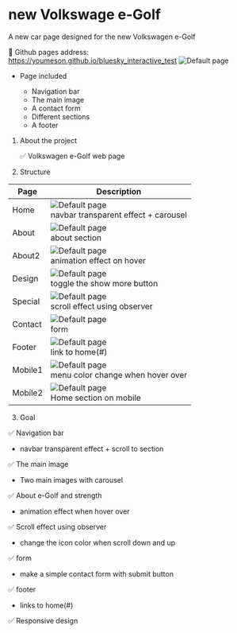 # new Volkswage e-Golf

A new car page designed for the new Volkswagen e-Golf

🔸 Github pages address: https://youmeson.github.io/bluesky_interactive_test
![Default page](readme_img/title.png)

- Page included

  - Navigation bar
  - The main image
  - A contact form
  - Different sections
  - A footer

1. About the project

   ✅ Volkswagen e-Golf web page

2. Structure

| Page    | Description                                                                       |
| ------- | --------------------------------------------------------------------------------- |
| Home    | ![Default page](readme_img/home.png)<br>navbar transparent effect + carousel      |
| About   | ![Default page](readme_img/about.png)<br>about section                            |
| About2  | ![Default page](readme_img/about_strength.png)<br>animation effect on hover       |
| Design  | ![Default page](readme_img/design.png)<br>toggle the show more button             |
| Special | ![Default page](readme_img/special.png)<br>scroll effect using observer           |
| Contact | ![Default page](readme_img/contact.png)<br>form                                   |
| Footer  | ![Default page](readme_img/footer.png)<br>link to home(#)                         |
| Mobile1 | ![Default page](readme_img/mobile_front.png)<br>menu color change when hover over |
| Mobile2 | ![Default page](readme_img/mobile_menu.png)<br>Home section on mobile             |

3. Goal

✅ Navigation bar

- navbar transparent effect + scroll to section

✅ The main image

- Two main images with carousel

✅ About e-Golf and strength

- animation effect when hover over

✅ Scroll effect using observer

- change the icon color when scroll down and up

✅ form

- make a simple contact form with submit button

✅ footer

- links to home(#)

✅ Responsive design
